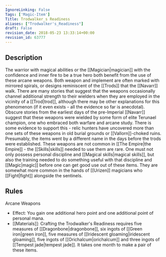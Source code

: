 ```yaml
---
IgnoreLinking: False
Tags: ['Magic-Item']
Title: Trodwalker_s Readiness
aliases: ["Trodwalker's_Readiness"]
draft: False
revision_date: 2018-05-23 13:33:14+00:00
revision_id: 63777
---
```


## Description
The warrior with magical abilities or the [[Magician|magician]] with the confidence and inner fire to be a true hero both benefit from the use of these arcane weapons. Both weapon and implement are often marked with mirrored spirals, or designs reminiscent of the [[Trods]] that the [[Navarr]] walk. 
There are many stories that suggest that the weapons occasionally channel additional strength to their wielders when they are employed in the vicinity of a [[Trod|trod]], although there may be other explanations for this phenomenon (if it even exists - all the evidence so far is anecdotal). Obscure stories from the earliest days of the pre-Imperial [[Navarr]] suggest that these weapons were wielded by some form of elite Terunael champion, one who embraced both warfare and arcane study. There is some evidence to support this - relic hunters have uncovered more than one sets of these weapons in old burial grounds or [[Vallorn]]-choked ruins. Presumably, the items went by a different name in the days before the trods were established.
These weapons are not common in [[The Empire|the Empire]] - the [[Skills|skills]] needed to use them are rare. One must not only possess personal discipline and [[Magical skills|magical skills]], but also the training needed to do something useful with that discipline and [[Magic|magic]] before one can get good use out of these items. They are somewhat more common in the hands of [[Urizen]] magicians who [[Fight|fight]] alongside the sentinels.
## Rules
Arcane Weapons
* Effect: You gain one additional hero point and one additional point of personal mana.
* [[Materials]]: Crafting the Trodwalker's Readiness requires five measures of [[Dragonbone|dragonbone]], six ingots of [[Green iron|green iron]], five measures of [[Iridescent gloaming|iridescent gloaming]], five ingots of [[Orichalcum|orichalcum]] and three ingots of [[Tempest jade|tempest jade]]. It takes one month to make a pair of these items.